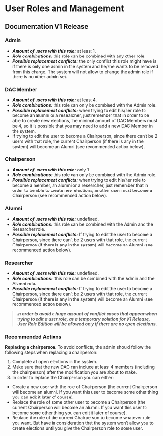 # User Roles and Management
## Documentation V1 Release

### Admin
* ***Amount of users with this role:*** at least 1.
* ***Role combinations:*** this role can be combined with any other role.
* ***Possible replacement conflicts:*** the only conflict this role might have is if there is only one admin in the system and he/she wants to be removed from this charge. The system will not allow to change the admin role if there is no other admin set.

### DAC Member
* ***Amount of users with this role:*** at least 4.
* ***Role combinations:*** this role can only be combined with the Admin role.
* ***Possible replacement conflicts:*** when trying to edit his/her role to become an alumni or a researcher, just remember that in order to be able to create new elections, the minimal amount of DAC Members must be 4, so it is possible that you may need to add a new DAC Member in the system.
* If trying to edit the user to become a Chairperson, since there can’t be 2 users with that role, the current Chairperson (if there is any in the system) will become an Alumni (see recommended action below).  

### Chairperson
* ***Amount of users with this role:*** only 1.
* ***Role combinations:*** this role can only be combined with the Admin role.
* ***Possible replacement conflicts:***  when trying to edit his/her role to become a member, an alumni or a researcher, just remember that in order to be able to create new elections, another user must become a Chairperson (see recommended action below).

### Alumni
* ***Amount of users with this role:*** undefined.
* ***Role combinations:*** this role can be combined with the Admin and the Researcher role.
* ***Possible replacement conflicts:***  If trying to edit the user to become a Chairperson, since there can’t be 2 users with that role, the current Chairperson (if there is any in the system) will become an Alumni (see recommended action below).

### Researcher
* ***Amount of users with this role:***  undefined.
* ***Role combinations:*** tthis role can be combined with the Admin and the Alumni role.
* ***Possible replacement conflicts:*** If trying to edit the user to become a Chairperson, since there can’t be 2 users with that role, the current Chairperson (if there is any in the system) will become an Alumni (see recommended action below).

>***In order to avoid a huge amount of conflict cases that appear when trying to edit a user role, as a temporary solution for V1 Release, User Role Edition will be allowed only if there are no open elections.***

### Recommended Actions

**Replacing a chairperson**. To avoid conflicts, the admin should follow the following steps when replacing a chairperson:
1. Complete all open elections in the system.
2. Make sure that the new DAC can include at least 4 members (including the chairperson) after the modification you are about to make.
3. In order to replace the Chairperson you can either:
* Create a new user with the role of Chairperson (the current Chairperson will become an alumni. If you want this user to become some other thing you can edit it later of course).
* Replace the role of some other user to become a Chairperson (the current Chairperson will become an alumni. If you want this user to become some other thing you can edit it later of course).
* Replace the role of the current Chairperson to become whatever role you want. But have in consideration that the system won’t allow you to create elections until you give the Chairperson role to some user.